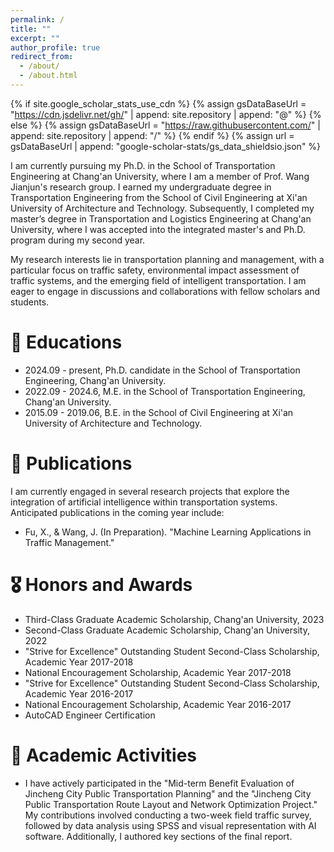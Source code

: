 ```yaml
---
permalink: /
title: ""
excerpt: ""
author_profile: true
redirect_from: 
  - /about/
  - /about.html
---
```


{% if site.google_scholar_stats_use_cdn %}
{% assign gsDataBaseUrl = "https://cdn.jsdelivr.net/gh/" | append: site.repository | append: "@" %}
{% else %}
{% assign gsDataBaseUrl = "https://raw.githubusercontent.com/" | append: site.repository | append: "/" %}
{% endif %}
{% assign url = gsDataBaseUrl | append: "google-scholar-stats/gs_data_shieldsio.json" %}

<span class='anchor' id='about-me'></span>

I am currently pursuing my Ph.D. in the School of Transportation Engineering at Chang'an University, where I am a member of Prof. Wang Jianjun's research group. I earned my undergraduate degree in Transportation Engineering from the School of Civil Engineering at Xi'an University of Architecture and Technology. Subsequently, I completed my master’s degree in Transportation and Logistics Engineering at Chang'an University, where I was accepted into the integrated master's and Ph.D. program during my second year.

My research interests lie in transportation planning and management, with a particular focus on traffic safety, environmental impact assessment of traffic systems, and the emerging field of intelligent transportation. I am eager to engage in discussions and collaborations with fellow scholars and students.


# 📖 Educations
- 2024.09 - present, Ph.D. candidate in the School of Transportation Engineering, Chang'an University.
- 2022.09 - 2024.6, M.E. in the School of Transportation Engineering, Chang'an University.
- 2015.09 - 2019.06, B.E. in the School of Civil Engineering at Xi'an University of Architecture and Technology.


# 📝 Publications
I am currently engaged in several research projects that explore the integration of artificial intelligence within transportation systems. Anticipated publications in the coming year include:

- Fu, X., & Wang, J. (In Preparation). "Machine Learning Applications in Traffic Management."

# 🎖 Honors and Awards
- Third-Class Graduate Academic Scholarship, Chang'an University, 2023
- Second-Class Graduate Academic Scholarship, Chang'an University, 2022
- "Strive for Excellence" Outstanding Student Second-Class Scholarship, Academic Year 2017-2018
- National Encouragement Scholarship, Academic Year 2017-2018
- "Strive for Excellence" Outstanding Student Second-Class Scholarship, Academic Year 2016-2017
- National Encouragement Scholarship, Academic Year 2016-2017
- AutoCAD Engineer Certification


# 📁 Academic Activities 
- I have actively participated in the "Mid-term Benefit Evaluation of Jincheng City Public Transportation Planning" and the "Jincheng City Public Transportation Route Layout and Network Optimization Project." My contributions involved conducting a two-week field traffic survey, followed by data analysis using SPSS and visual representation with AI software. Additionally, I authored key sections of the final report.



<!-- 
# 🔥 News
- *2022.02*: &nbsp;🎉🎉 Lorem ipsum dolor sit amet, consectetur adipiscing elit. Vivamus ornare aliquet ipsum, ac tempus justo dapibus sit amet. 
- *2022.02*: &nbsp;🎉🎉 Lorem ipsum dolor sit amet, consectetur adipiscing elit. Vivamus ornare aliquet ipsum, ac tempus justo dapibus sit amet. 

# 📝 Publications 

<div class='paper-box'><div class='paper-box-image'><div><div class="badge">CVPR 2016</div><img src='images/500x300.png' alt="sym" width="100%"></div></div>
<div class='paper-box-text' markdown="1">

[Deep Residual Learning for Image Recognition](https://openaccess.thecvf.com/content_cvpr_2016/papers/He_Deep_Residual_Learning_CVPR_2016_paper.pdf)

**Kaiming He**, Xiangyu Zhang, Shaoqing Ren, Jian Sun

[**Project**](https://scholar.google.com/citations?view_op=view_citation&hl=zh-CN&user=DhtAFkwAAAAJ&citation_for_view=DhtAFkwAAAAJ:ALROH1vI_8AC) <strong><span class='show_paper_citations' data='DhtAFkwAAAAJ:ALROH1vI_8AC'></span></strong>
- Lorem ipsum dolor sit amet, consectetur adipiscing elit. Vivamus ornare aliquet ipsum, ac tempus justo dapibus sit amet. 
</div>
</div>

- [Lorem ipsum dolor sit amet, consectetur adipiscing elit. Vivamus ornare aliquet ipsum, ac tempus justo dapibus sit amet](https://github.com), A, B, C, **CVPR 2020**

# 🎖 Honors and Awards
- *2021.10* Lorem ipsum dolor sit amet, consectetur adipiscing elit. Vivamus ornare aliquet ipsum, ac tempus justo dapibus sit amet. 
- *2021.09* Lorem ipsum dolor sit amet, consectetur adipiscing elit. Vivamus ornare aliquet ipsum, ac tempus justo dapibus sit amet. 

# 📖 Educations
- *2019.06 - 2022.04 (now)*, Lorem ipsum dolor sit amet, consectetur adipiscing elit. Vivamus ornare aliquet ipsum, ac tempus justo dapibus sit amet. 
- *2015.09 - 2019.06*, Lorem ipsum dolor sit amet, consectetur adipiscing elit. Vivamus ornare aliquet ipsum, ac tempus justo dapibus sit amet. 

# 💬 Invited Talks
- *2021.06*, Lorem ipsum dolor sit amet, consectetur adipiscing elit. Vivamus ornare aliquet ipsum, ac tempus justo dapibus sit amet. 
- *2021.03*, Lorem ipsum dolor sit amet, consectetur adipiscing elit. Vivamus ornare aliquet ipsum, ac tempus justo dapibus sit amet.  \| [\[video\]](https://github.com/)

# 💻 Internships
- *2019.05 - 2020.02*, [Lorem](https://github.com/), China. -->
